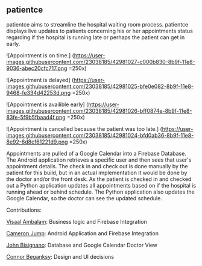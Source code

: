 

## patientce
patientce aims to streamline the hospital waiting room process.  patientce displays live updates to patients concerning his or her appointments status regarding if the hospital is running late or perhaps the patient can get in early.

![Appointment is on time.] (https://user-images.githubusercontent.com/23038185/42981027-c000b830-8b9f-11e8-9036-abec20cfc717.png =250x)

![Appointment is delayed] (https://user-images.githubusercontent.com/23038185/42981025-bfe0e082-8b9f-11e8-9468-fe334d42253d.png =250x)

![Appointment is availible early] (https://user-images.githubusercontent.com/23038185/42981026-bff0874e-8b9f-11e8-83fe-5f9b5fbaad4f.png =250x)

![Appointment is cancelled because the patient was too late.] (https://user-images.githubusercontent.com/23038185/42981024-bfd0ab36-8b9f-11e8-8e92-6d8cf61221d9.png =250x)

Appointments are pulled of a Google Calendar into a Firebase Database. The Android application retrieves a specific user and then sees that user's appointment details. The check in and check out is done manually by the patient for this build, but in an actual implementation it would be done by the doctor and/or the front desk. As the patient is checked in and checked out a Python application updates all appointments based on if the hospital is running ahead or behind schedule. The Python application also updates the Google Calendar, so the doctor can see the updated schedule.

Contributions:

[Visaal Ambalam](https://github.com/visaals/): Business logic and Firebase Integration

[Cameron Jump](https://github.com/cameronjump/): Android Application and Firebase Integration

[John Bisignano](https://github.com/johnbisognano): Database and Google Calendar Doctor View

[Connor Beganksy](https://github.com/ConnorBegansky): Design and UI decisions 


